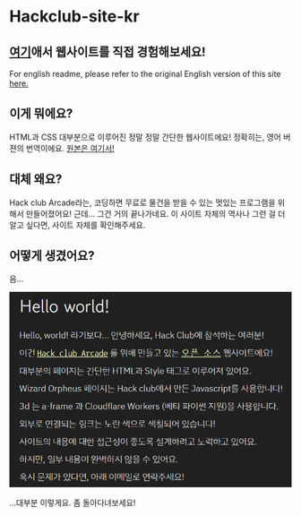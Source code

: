 # Hackclub-site-kr

## [여기](https://ghpages.jclink.link/)애서 웹사이트를 직접 경험해보세요!

For english readme, please refer to the original English version of this site [here.](https://github.com/jcxmt125/hackclub-site)

## 이게 뭐에요?

HTML과 CSS 대부분으로 이루어진 정말 정말 간단한 웹사이트에요! 정확히는, 영어 버젼의 번역이에요. [원본은 여기서!](https://github.com/jcxmt125/hackclub-site)

## 대체 왜요?

Hack club Arcade라는, 코딩하면 무료로 물건을 받을 수 있는 멋있는 프로그램을 위해서 만들어졌어요! 근데... 그건 거의 끝나가네요. 이 사이트 자체의 역사나 그런 걸 더 알고 싶다면, 사이트 자체를 확인해주세요.

## 어떻게 생겼어요?

음...

![웹사이트의 스크린샷](self.png)

...대부분 이렇게요. 좀 돌아다녀보세요!